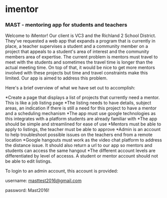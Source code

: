 # imentor
### MAST - mentoring app for students and teachers

Welcome to iMentor! Our client is VC3 and the Richland 2 School District. They've requested a web app that expands a program that is currently in place,
a teacher supervises a student and a community member on a project that appeals to a student's area of interest and the community members area
of expertise. The current problem is mentors must travel to meet with the students and sometimes the travel time is longer than the actual meeting 
time. On top of that, it would be nice to get more mentors involved with these projects but time and travel constraints make this limited. 
Our app is aimed to address this problem.

Here's a brief overview of what we have set out to accomplish:

*Create a page that displays a list of projects that currently need a mentor. This is like a job listing page
*The listing needs to have details, subject areas, an indication if there is still a need for this project to have a mentor and a scheduling mechanism
*The app must use google technologies as this integrates with a platform students are already familiar with
*The app should be simple and streamlined for ease of use 
*Mentors must be able to apply to listings, the teacher must be able to approve
*Admin is an account to help troubleshoot possible issues on the teachers end from a remote location
*Google hangouts must work as the video chat platform to address the distance issue. It should also return a url to our app so mentors and students can access the same hangout
*The different account levels are differentiated by level of accesss. A student or mentor account should not be able to edit listings.

To login to an admin account, this account is provided:

username: masttest2016@gmail.com

password: Mast2016!
